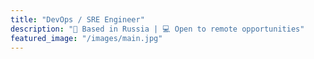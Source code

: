 ```yaml
---
title: "DevOps / SRE Engineer"
description: "📍 Based in Russia | 💻 Open to remote opportunities"
featured_image: "/images/main.jpg"
---
```

